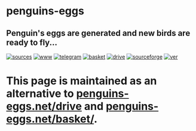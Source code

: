 penguins-eggs
=============

## Penguin&#39;s eggs are generated and new birds are ready to fly...
[![sources](https://img.shields.io/badge/github-sources-cyan)](https://github.com/pieroproietti/penguins-eggs)
[![www](https://img.shields.io/badge/www-blog-cyan)](https://penguins-eggs.net)
[![telegram](https://img.shields.io/badge/telegram-group-cyan)](https://t.me/penguins_eggs)
[![basket](https://img.shields.io/badge/basket-packages-blue)](https://penguins-eggs.net/basket/)
[![drive](https://img.shields.io/badge/drive-isos-blue)](https://penguins-eggs.net/drive)
[![sourceforge](https://img.shields.io/badge/sourceforge-all-blue)](https://sourgeforge.net/projects/penguins-eggs)
[![ver](https://img.shields.io/npm/v/penguins-eggs.svg)](https://npmjs.org/package/penguins-eggs)


# This page is maintained as an alternative to [penguins-eggs.net/drive](https://penguins-eggs.net/drive) and [penguins-eggs.net/basket/](https://penguins-eggs.net/drive).
